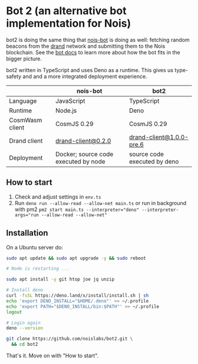 # Bot 2 (an alternative bot implementation for Nois)

bot2 is doing the same thing that [nois-bot](https://github.com/noislabs/nois-bot)
is doing as well: fetching random beacons from the [drand](https://drand.love)
network and submitting them to the Nois blockchain.
See the [bot docs](https://docs.nois.network/use-cases/for-bot-runners) to learn more about
how the bot fits in the bigger picture.

bot2 written in TypeScript and uses Deno as a runtime. This gives
us type-safety and and a more integrated deployment experience.

|                 | nois-bot                             | bot2                         |
| --------------- | ------------------------------------ | ---------------------------- |
| Language        | JavaScript                           | TypeScript                   |
| Runtime         | Node.js                              | Deno                         |
| CosmWasm client | CosmJS 0.29                          | CosmJS 0.29                  |
| Drand client    | drand-client@0.2.0                   | drand-client@1.0.0-pre.6     |
| Deployment      | Docker; source code executed by node | source code executed by deno |

## How to start

1. Check and adjust settings in `env.ts`
2. Run `deno run --allow-read --allow-net main.ts` or run in background with pm2 `pm2 start main.ts --interpreter="deno" --interpreter-args="run --allow-read --allow-net" `

## Installation

On a Ubuntu server do:

```sh
sudo apt update && sudo apt upgrade -y && sudo reboot

# Node is restarting ...

sudo apt install -y git htop joe jq unzip

# Install deno
curl -fsSL https://deno.land/x/install/install.sh | sh
echo 'export DENO_INSTALL="$HOME/.deno"' >> ~/.profile
echo 'export PATH="$DENO_INSTALL/bin:$PATH"' >> ~/.profile
logout

# Login again
deno --version

git clone https://github.com/noislabs/bot2.git \
  && cd bot2
```

That's it. Move on with "How to start".
